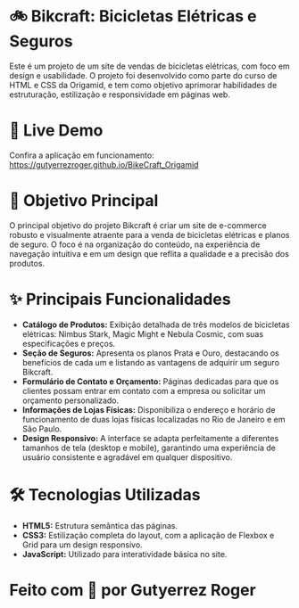 # 🚲 Bikcraft: Bicicletas Elétricas e Seguros

Este é um projeto de um site de vendas de bicicletas elétricas, com foco em design e usabilidade. O projeto foi desenvolvido como parte do curso de HTML e CSS da Origamid, e tem como objetivo aprimorar habilidades de estruturação, estilização e responsividade em páginas web.

# 🔗 Live Demo

Confira a aplicação em funcionamento:
https://gutyerrezroger.github.io/BikeCraft_Origamid

# 🎯 Objetivo Principal

O principal objetivo do projeto Bikcraft é criar um site de e-commerce robusto e visualmente atraente para a venda de bicicletas elétricas e planos de seguro. O foco é na organização do conteúdo, na experiência de navegação intuitiva e em um design que reflita a qualidade e a precisão dos produtos.

# ✨ Principais Funcionalidades

- **Catálogo de Produtos:** Exibição detalhada de três modelos de bicicletas elétricas: Nimbus Stark, Magic Might e Nebula Cosmic, com suas especificações e preços.
- **Seção de Seguros:** Apresenta os planos Prata e Ouro, destacando os benefícios de cada um e listando as vantagens de adquirir um seguro Bikcraft.
- **Formulário de Contato e Orçamento:** Páginas dedicadas para que os clientes possam entrar em contato com a empresa ou solicitar um orçamento personalizado.
- **Informações de Lojas Físicas:** Disponibiliza o endereço e horário de funcionamento de duas lojas físicas localizadas no Rio de Janeiro e em São Paulo.
- **Design Responsivo:** A interface se adapta perfeitamente a diferentes tamanhos de tela (desktop e mobile), garantindo uma experiência de usuário consistente e agradável em qualquer dispositivo.

# 🛠️ Tecnologias Utilizadas

- **HTML5:** Estrutura semântica das páginas.
- **CSS3:** Estilização completa do layout, com a aplicação de Flexbox e Grid para um design responsivo.
- **JavaScript:** Utilizado para interatividade básica no site.

# Feito com 💛 por Gutyerrez Roger

